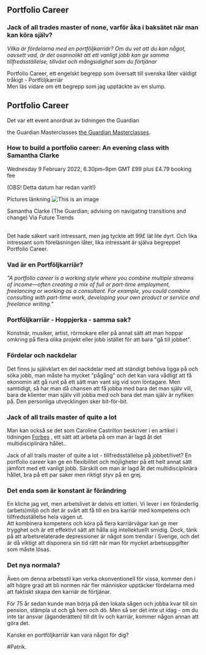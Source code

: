 ## Portfolio Career
### Jack of all trades master of none, varför åka i baksätet när man kan köra själv?


*Vilka är fördelarna med en portföljkarriär?
Om du vet att du kan något, oavsett vad, är det osannolikt att ett vanligt jobb kan ge samma tillfredsställelse, tillväxt och mångsidighet som du förtjänar*

Portfolio Career, ett engelskt begrepp som översatt till svenska låter väldigt tråkigt - Portföljkarriär
<br>
Men läs vidare om ett begrepp som jag upptäckte av en slump.

## Portfolio Career
Det var ett event anordnat av tidningen the Guardian

the Guardian Masterclasses [the Guardian Masterclasses](https://membership.theguardian.com/event/how-to-build-a-portfolio-career-an-evening-class-with-samantha-clarke-205007672467?INTCMP=gdnwb_copts_merchhgh_mstrs_masterclasses_online_business).

### How to build a portfolio career: An evening class with Samantha Clarke
Wednesday 9 February 2022, 6.30pm–9pm GMT
£99 plus £4.79 booking fee 

(OBS! Detta datum har redan varit!)


Pictures länkning
![This is an image](https://media.guim.co.uk/54d3103691e0c2887a345a4e5b84834a24fc4836/0_86_960_576/500.jpg)


Samantha Clarke (The Guardian; advising on navigating transitions and change)
    Via Future Trends

<br>
Det hade säkert varit intressant, men jag tyckte att  99£ lät lite dyrt. Och lika intressant som föreläsningen låter, lika intressant är själva begreppet Portfolio Career.

### Vad är en Portföljkarriär?
*"A portfolio career is a working style where you combine multiple streams of income—often creating a mix of full or part-time employment, freelancing or working as a consultant. For example, you could combine consulting with part-time work, developing your own product or service and freelance writing."*


### Portföljkarriär - Hoppjerka - samma sak?

Konstnär, musiker, artist, rörmokare eller på annat sätt att man hoppar omkring på flera olika projekt eller jobb istället för att bara "gå till jobbet".

### Fördelar och nackdelar

Det finns ju självklart en del nackdelar med att ständigt behöva ligga på och söka jobb, man måste ha mycket "pågång" och det kan vara vådligt att få ekonomin att gå runt på ett sätt man vant sig vid som löntagare. 
Men samtidigt, så har man då chansen att få jobba med bara det man själv vill, bara de klienter man själv vill jobba med och bara det man själv är nyfiken på. Den personliga utvecklingen sker bit-för-bit.
<br>
### Jack of all trails master of quite a lot
Man kan också se det som Caroline Castrillon beskriver i en artikel i tidningen [Forbes](https://www.forbes.com/sites/carolinecastrillon/2019/09/15/why-its-time-to-consider-a-portfolio-career/?sh=bb6d4e6652ec) , ett sätt att arbeta på om man är lagd åt det multidisciplinära hållet..

Jack of all trails master of quite a lot - tillfredsställelse på jobbet/livet?
En portfolio career kan ge en flexibilitet och möjligheter på ett helt annat sätt jämfört med ett vanligt jobb. Särskilt om man är lagd åt det multidisciplinära hållet, bra på ett par saker men riktigt styv på en grej.
<br>
### Det enda som är konstant är förändring
En kliche jag vet, men arbetslivet är delvis ett lotteri. Vi lever i en föränderlig (arbets)miljö och det är svårt att få till en bra karriär med kompetens och tillfredsställelse hela vägen ut.
<br>
Att kombinera kompetens och köra på flera karriärvägar kan ge mer trygghet och är ett effektivt sätt att hålla sig intellektuellt smidig. 
Dock, tänk på att  arbetsrelaterade depressioner är något som trendar i Sverige, och det är då viktigt att disponera sin tid rätt när man för mycket arbetsuppgifter som måste lösas.

### Det nya normala?
Även om denna arbetsstil kan verka okonventionell för vissa, kommer den i allt högre grad att bli normen när fler människor upptäcker fördelarna med att faktiskt skapa den karriär de förtjänar.

För 75 år sedan kunde man börja på den lokala sågen och jobba kvar till sin pension, stämpla ut och gå hem och dö. Men så ser det inte ut idag - om du inte tar ansvar (äganderätten) till dit liv och karriär, kommer någon annan att göra det.
<br>

Kanske en portföljkarriär kan vara något för dig?
<br>

#Patrik.
